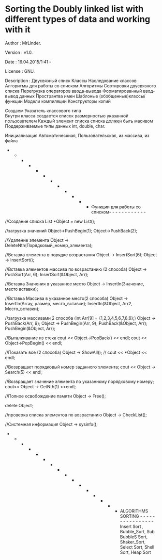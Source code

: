 # Sorting the Doubly linked list with different types of data and working with it

Author       : MrLinder.

Version      : v1.0.

Date         : 16.04.2015/1:41 - 

License      : GNU.
 
Description  : Двусвязный списк
     			  Классы
				  Наследование классов
				  Алгоритмы для работы со списком
				  Алгоритмы Сортировки двусвязного списка
				  Перегрузка операторов ввода-вывода
				  Форматированный ввод-вывод данных
				  Пространтва имен
				  Шаблоные (обобщенные)классы/функции
				  Модели компиляции
				  Конструкторы копий
																	
Создаем Указатель классового типа			
Внутри класса создается список размерностью указанной пользователем
Каждый элемент списка списка должен быть масивом
Поддерживаемые типы данных int, double, char.

Инициализация Автоматическиая, Пользовательская, из массива, из файла

- - - - - - - - - - - - Функции для работы со списком- - - - - - - - - - - - 

//Создание списка
List<int> *Object = new List<int>();

//загрузка значений
Object->PushBegin(1);
Object->PushBack(2);

//Удаление элемента 
Object -> DeleteNth(Порядковый_номер_элемента);

//Вставка элемента в порядке возрастания
Object -> InsertSort(6);
Object -> InsertSort();

//Вставка элементов массива по возрастанию (2 способа)
Object -> PushSort(Arr, 6);
InsertSort(&Object, Arr);

//Вставка Значения в указанное место
Object -> InsertIn(Значение, место вставки);

//Вставка Массива в указанное место(2 способа)
Object -> InsertIn(Array, размер, место_вставки);
InsertIn(&Object, Arr2, Место_вставки);

//загрузка массивами 2 способа (int Arr[9] = {1,2,3,4,5,6,7,8,9};)
Object -> PushBack(Arr, 9);
Object -> PushBegin(Arr, 9);
PushBack(&Object, Arr);
PushBegin(&Object, Arr);

//Выталкивание из стека
cout << Object->PopBack() << endl; 
cout << Object->PopBegin() << endl;

//Показать все (2 способа)
Object -> ShowAll();	//
cout << *Object << endl;

//Возвращает порядковый номер заданного элемента;
cout << Object -> Search(5) << endl;

//Возвращает значение элемента по указанному порядковому номеру;
cout<<  Object -> GetNth(1) <<endl;

//Полное освобождение памяти
Object -> Free();

delete Object;

//проверка списка элементов по возрастанию
Object -> CheckList();

//Системная информация
Object -> sysinfo();

- - - - - - - - - - - - - - - - ALGORITHMS SORTING - - - - - - - - - - - - - - - - 
	Insert Sort , Bubble_Sort, 	Sub BubbleS Sort, 	Shaker_Sort, 	Select Sort, 	Shell Sort, 	Heap Sort
